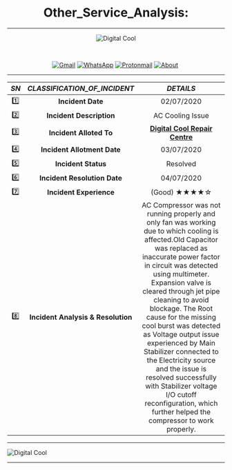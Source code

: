 <h1 align=center> Other_Service_Analysis: </h1>

 -----
 
 <p align="center">
  <img alt="Digital Cool" src="https://media.giphy.com/media/YqY9GiP31b3vuNp7jt/giphy.gif"/>
 </p> 
 
 </br>
   <p align="center">
   <a href="mailto:p4prakash90gmail.com?subject=Mail from our Website"><img alt="Gmail" src="https://img.shields.io/badge/Gmail-D14836?style=for-the-badge&logo=gmail&logoColor=white" /></a>  <a href="https://7labs.io/a/whatsapp-direct/#dial_code=+91&phone=9263141463"> <img alt="WhatsApp" src="https://img.shields.io/badge/WhatsApp-25D366?style=for-the-badge&logo=whatsapp&logoColor=white"/></a>   <a href="https://digital-cool-katihar.business.site/#gallery"> <img alt="Protonmail" src="https://img.shields.io/badge/Gallery-8B89CC?style=for-the-badge&logo=protonmail&logoColor=white" /></a>  <a href="https://digital-cool-katihar.business.site/#summary"> <img alt="About" src="https://img.shields.io/badge/Services%20-%23500000.svg?&style=for-the-badge&logo=steam&logoColor=white"/></a>   <a href="https://www.google.com/maps/dir//Digital+Cool/@25.5395158,87.5047193,12z/data=!4m8!4m7!1m0!1m5!1m1!1s0x39faa983848e8e61:0x5cea943216f29b25!2m2!1d87.5748235!2d25.5395885"> <img alt="" src="https://img.shields.io/badge/Find US%20-%23FFFC00.svg?&style=for-the-badge&logo=Snapchat&logoColor=white"/></a>
 
 
 
 </p>   
 

-----

  
  |***SN***| ***CLASSIFICATION_OF_INCIDENT***  |    ***DETAILS***  |
  | :---: | :------: | :-----: |
|:one:|**Incident Date**                  |               02/07/2020                             |
|:two:|**Incident Description**           |              AC Cooling Issue                        |
|:three:|**Incident Alloted To**            |  [**Digital Cool Repair Centre**](https://digital-cool-katihar.business.site/)|
|:four:|**Incident Allotment Date**        |               03/07/2020                             |
|:five:|**Incident Status**                |                 Resolved                             |
|:six:|**Incident Resolution Date**       |                04/07/2020                            |
|:seven:|**Incident Experience**            |                  (Good)    ★★★★☆                  |        
|:eight:|**Incident Analysis & Resolution** |AC Compressor was not running properly and only fan was working due to which cooling is affected.Old Capacitor was replaced as inaccurate power factor in circuit was detected using multimeter. Expansion valve is cleared through jet pipe cleaning to avoid blockage. The Root cause for the missing cool burst was detected as Voltage output issue experienced by Main Stabilizer connected to the Electricity source and the issue is resolved successfully with Stabilizer voltage I/O cutoff reconfiguration, which further helped the compressor to work properly.|
****
<img alt="Digital Cool" src="https://github.com/somgithub111/keenable/blob/main/Screen-Recording-_11-04-2021-03-02-48_.gif?raw=true"/>

****

<!--
Source for Digital Cool banner:
I made my Digital cool banner using codesanbox with < https://codesandbox.io/s/github-profile-forked-k408f?file=/src/main.js >
Then i recorded my screen to gif using Free Cam App and attached the same.
-->
